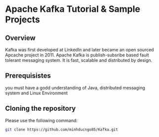 # Apache Kafka Tutorial & Sample Projects

## Overview
Kafka was first developed at LinkedIn and later became an open sourced Apcache project in 2011.
Apache Kafka is publish-subsribe based fault tolerant messaging system. It is fast, scalable and distributed by design.

## Prerequisistes
you must have a godd understanding of Java, distributed messaging system and Linux Environment


## Cloning the repository

Please use the following command:

```bash
git clone https://github.com/minhducngo85/Kafka.git
```